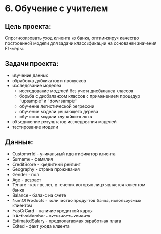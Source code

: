 # 6. Обучение с учителем
## Цель проекта:
Спрогнозировать уход клиента из банка, оптимизируя качество построенной модели для задачи классификации на основании значения F1-меры.
## Задачи проекта: 
- изучение данных
- обработка дубликатов и пропусков
- исследование моделей
  - исследование моделей без учета дисбаланса классов
  - борьба с дисбалансом классов с применением процедур "upsample" и "downsample"
  - обучение логистической регрессии
  - обучение модели решающего дерева
  - обучение модели случайного леса
- объединение результатов исследования моделей
- тестирование модели
## Данные: 
- CustomerId - уникальный идентификатор клиента 
- Surname - фамилия 
- CreditScore - кредитный рейтинг
- Geography - страна проживания 
- Gender - пол 
- Age - возраст 
- Tenure - кол-во лет, в течених которых лицо является клиентом банка 
- Balance - баланс на счете 
- NumOfProducts - количество продуктов банка, используемых клиентом 
- HasCrCard - наличие кредитной карты 
- IsActiveMember - активность клиента
- EstimatedSalary - предполагаемая заработная плата 
- Exited - факт ухода клиента 
